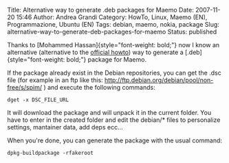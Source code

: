 Title: Alternative way to generate .deb packages for Maemo
Date: 2007-11-20 15:46
Author: Andrea Grandi
Category: HowTo, Linux, Maemo (EN), Programmazione, Ubuntu (EN)
Tags: debian, maemo, nokia, package
Slug: alternative-way-to-generate-deb-packages-for-maemo
Status: published

Thanks to [Mohammed Hassan]{style="font-weight: bold;"} now I know an
alternative (alternative to the [official
howto](http://maemo.org/development/documentation/how-tos/4-x/creating_a_debian_package.html))
way to generate a [.deb]{style="font-weight: bold;"} package for Maemo.

If the package already exist in the Debian repositories, you can get the
.dsc file (for example in an ftp like this:
<http://ftp.debian.org/debian/pool/non-free/s/spim/> ) and execute the
following commands:

`dget -x DSC_FILE_URL`

It will download the package and will unpack it in the current folder.
You have to enter in the created folder and edit the debian/\* files to
personalize settings, mantainer data, add deps ecc...

When you're done, you can generate the package with the usual command:

`dpkg-buildpackage -rfakeroot`
